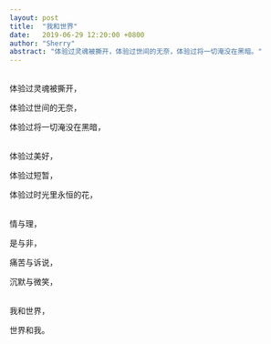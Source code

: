 ```yaml
---
layout: post
title:  "我和世界"
date:   2019-06-29 12:20:00 +0800
author: "Sherry"
abstract: "体验过灵魂被撕开，体验过世间的无奈，体验过将一切淹没在黑暗。"
---
```

<br/>
体验过灵魂被撕开，

体验过世间的无奈，

体验过将一切淹没在黑暗，

<br/>
体验过美好，

体验过短暂，

体验过时光里永恒的花，

<br/>
情与理，

是与非，

痛苦与诉说，

沉默与微笑，

<br/>
我和世界，

世界和我。